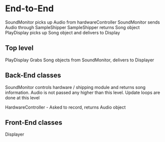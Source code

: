 End-to-End
========
SoundMonitor picks up Audio from hardwareController
SoundMonitor sends Audio through SampleShipper
SampleShipper returns Song object
PlayDisplay picks up Song object and delivers to Display

Top level
--------

PlayDisplay
	Grabs Song objects from SoundMonitor, delivers to Displayer

Back-End classes
--------

SoundMonitor
	controls hardware / shipping module and returns song information.
	Audio is not passed any higher than this level.
	Update loops are done at this level

HardwareController - Asked to record, returns Audio object

Front-End classes
--------

Displayer